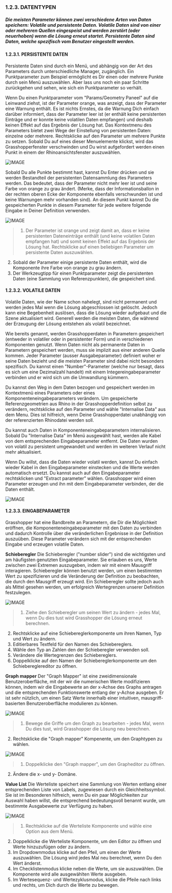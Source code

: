 ### 1.2.3. DATENTYPEN

##### Die meisten Parameter können zwei verschiedene Arten von Daten speichern: Volatile und persistente Daten. Volatile Daten sind von einer oder mehreren Quellen eingespeist und werden zerstört (oder neuerhoben) wenn die Lösung erneut startet. Persistente Daten sind Daten, welche spezifisch vom Benutzer eingestellt werden.

#### 1.2.3.1. PERSISTENTE DATEN
Persistente Daten sind durch ein Menü, und abhängig von der Art des Parameters durch unterschiedliche Manager, zugänglich. Ein Punktparameter zum Beispiel ermöglicht es Dir einen oder mehrere Punkte durch sein Menü auszuwählen. Aber lass uns noch ein paar Schritte zurückgehen und sehen, wie sich ein Punktparameter so verhält.

Wenn Du einen Punktparameter vom "Params/Geometry Paneel" auf die Leinwand ziehst, ist der Parameter orange, was anzeigt, dass der Parameter eine Warnung enthält. Es ist nichts Ernstes, da die Warnung Dich einfach darüber informiert, dass der Parameter leer ist (er enthält keine persistenten Einträge und er konnte keine volatilen Daten empfangen) und deshalb keinen Effekt auf das Ergebnis der Lösung hat. Das Kontextmenu des Parameters bietet zwei Wege der Einstellung von persistenten Daten: einzelne oder mehrere. Rechtsklicke auf den Parameter um mehrere Punkte zu setzen. Sobald Du auf eines dieser Menuelemente klickst, wird das Grasshopperfenster verschwinden und Du wirst aufgefordert werden einen Punkt in einem der Rhinoansichtsfenster auszuwählen.

![IMAGE](images/1-2-3/1-2-3_001-set-multiple-points.png)

Sobald Du alle Punkte bestimmt hast, kannst Du Enter drücken und sie werden Bestandteil der persistenten Datensammlung des Parameters werden. Das bedeutet, dass der Parameter nicht mehr leer ist und seine Farbe von orange zu grau ändert. (Merke, dass der Informationsballon in der rechten oberen Ecke der Komponente ebenfalls verschwunden ist und keine Warnungen mehr vorhanden sind). An diesem Punkt kannst Du die gespeicherten Punkte in diesem Parameter für jede weitere folgende Eingabe in Deiner Definition verwenden.

![IMAGE](images/1-2-3/1-2-3_002-parameter-persistent-data.png)
>1. Der Parameter ist orange und zeigt damit an, dass er keine persistenten Dateneinträge enthält (und keine volatilen Daten empfangen hat) und somit keinen Effekt auf das Ergebnis der Lösung hat. Rechtsklicke auf einen beliebigen Parameter um persistente Daten auszuwählen.
2. Sobald der Parameter einige persistente Daten enthält, wird die Komponente ihre Farbe von orange zu grau ändern.
3. Der Werkzeugtipp für einen Punktparameter zeigt die persistenten Daten (eine Sammlung von Referenzpunkten), die gespeichert sind.

#### 1.2.3.2. VOLATILE DATEN
Volatile Daten, wie der Name schon nahelegt, sind nicht permanent und werden jedes Mal wenn die Lösung abgeschlossen ist gelöscht. Jedoch kann eine Begebenheit auslösen, dass die Lösung wieder aufgebaut und die Szene aktualisiert wird. Generell werden die meisten Daten, die während der Erzeugung der Lösung entstehen als volatil bezeichnet.

Wie bereits genannt, werden Grasshopperdaten in Parametern gespeichert (entweder in volatiler oder in persistenter Form) und in verschiedenen Komponenten genutzt. Wenn Daten nicht als permanente Daten in Parametern gespeichert werden, muss sie implizit aus einer anderen Quelle kommen. Jeder Parameter (ausser Ausgabeparameter) definiert woher er seine Daten bezieht und die meisten Parameter sind dabei nicht besonders spezifisch. Du kannst einen "Number"-Parameter (welche nur besagt, dass es sich um eine Dezimalzahl handelt) mit einem Integereingabeparameter verbinden und er wird sich um die Umwandlung kümmern.

Du kannst den Weg in dem Daten bezogen und gespeichert werden im Kontextmenü eines Parameters oder eines Komponenteneingabeparameters verändern. Um gespeicherte Referenzgeometrien aus Rhino in der Grasshopperdefinition selbst zu verändern, rechtsklicke auf den Parameter und wähle "Internalise Data" aus dem Menu. Dies ist hilfreich, wenn Deine Grasshopperdatei unabhängig von der referenzierten Rhinodatei werden soll.

Du kannst auch Daten in Komponenteneingabeparametern internalisieren. Sobald Du "Internalise Data" im Menü ausgewählt hast, werden alle Kabel von dem entsprechenden Eingabeparameter entfernt. Die Daten wurden von volatil zu persistent umgewandelt und werden im weiteren Verlauf nicht mehr aktualisiert.

Wenn Du willst, dass die Daten wieder volatil werden, kannst Du einfach wieder Kabel in den Eingabeparameter einstecken und die Werte werden automatisch ersetzt. Du kannst auch auf den Eingabeparameter rechtsklicken und "Extract parameter" wählen. Grasshopper wird einen Parameter erzeugen und ihn mit dem Eingabeparameter verbinden, der die Daten enthält.

![IMAGE](images/1-2-3/1-2-3_003-right-click.png)

#### 1.2.3.3. EINGABEPARAMETER
Grasshopper hat eine Bandbreite an Parametern, die Dir die Möglichkeit eröffnen, die Komponenteneingabeparameter mit den Daten zu verbinden und dadurch Kontrolle über die veränderlichen Ergebnisse in der Definition auszuüben. Diese Parameter verändern sich mit der entsprechenden Eingabe und erzeugen volatile Daten.

**Schieberegler**
Die Schieberegler ("number slider") sind die wichtigsten und am häufigsten genutzten Eingabeparameter. Sie erlauben es uns, Werte zwischen zwei Extremen auszugeben, indem wir mit einem Mausgriff interagieren. Schieberegler können benutzt werden, um einen bestimmten Wert zu spezifizieren und die Veränderung der Definition zu beobachten, die durch den Mausgriff erzeugt wird. Ein Schieberegler sollte jedoch auch als Mittel gesehen werden, um erfolgreich Wertegrenzen unserer Definition festzulegen.

![IMAGE](images/1-2-3/1-2-3_004-number-slider.png)
>1. Ziehe den Schieberegler um seinen Wert zu ändern - jedes Mal, wenn Du dies tust wird Grasshopper die Lösung erneut berechnen.
2. Rechtsklicke auf eine Schiebereglerkomponente um ihren Namen, Typ und Wert zu ändern.
3. Editierbares Textfeld für den Namen des Schiebereglers.
4. Wähle den Typ an Zahlen den der Schieberegler verwenden soll.
5. Verändere die Wertegrenzen des Schiebereglers.
6. Doppelklicke auf den Namen der Schiebereglerkomponente um den Schiebereglereditor zu öffnen.


**Graph mapper**
Der "Graph Mapper" ist eine zweidimensionale Benutzeroberfläche, mit der wir die numerischen Werte modifizieren können, indem wir die Eingabewerte an der x-Achse des Graphs antragen und die entsprechenden Funktionswerte entlang der y-Achse ausgeben. Er ist sehr nützlich, um einen Satz Werte innerhalb einer intuitiven, mausgriff-basierten Benutzeroberfläche modulieren zu können.


![IMAGE](images/1-2-3/1-2-3_005-graph-mapper-a.png)
>1. Bewege die Griffe um den Graph zu bearbeiten - jedes Mal, wenn Du dies tust, wird Grasshopper die Lösung neu berechnen.
2. Rechtsklicke die "Graph mapper" Kompenente, um den Graphtypen zu wählen.

![IMAGE](images/1-2-3/1-2-3_006-graph-mapper-b.png)
>1. Doppelklicke den "Graph mapper", um den Grapheditor zu öffnen.
2. Ändere die x- und y- Domäne.

**Value List**
Die Werteliste speichert eine Sammlung von Werten entlang einer entsprechenden Liste von Labels, zugewiesen durch ein Gleichheitssymbol. Sie ist im Besonderen hilfreich, wenn Du ein paar Möglichkeiten zur Auswahl haben willst, die entsprechend bedeutungsvoll benannt wurde, um bestimmte Ausgabewerte zur Verfügung zu haben.

![IMAGE](images/1-2-3/1-2-3_007-value-list.png)
>1. Rechtsklicke auf die Werteliste Komponente und wähle eine Option aus dem Menü.
2. Doppelklicke die Werteliste Komponente, um den Editor zu öffnen und Werte hinzuzufügen oder zu ändern.
3. Im Dropdownmodus klicke auf den Pfeil, um einen der Werte auszuwählen. Die Lösung wird jedes Mal neu berechnet, wenn Du den Wert änderst.
4. Im Checklistenmodus klicke neben die Werte, um sie auszuwählen. Die Komponente wird alle ausgewählten Werte ausgeben.
5. Im Wertesequenz- und Wertezyklusmodus, klicke die Pfeile nach links und rechts, um Dich durch die Werte zu bewegen.
